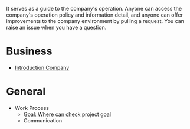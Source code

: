 It serves as a guide to the company's operation. Anyone can access the company's operation policy and information detail, and anyone can offer improvements to the company environment by pulling a request. You can raise an issue when you have a question.

# Business
- [Introduction Company](https://techroad.io)

# General
- Work Process
  - [Goal: Where can check project goal](https://www.notion.so/What-is-Product-Management-Board-ff6f5613248743b79818262d2caa0b83)
  - Communication

